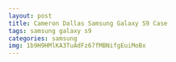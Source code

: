 ```yaml
---
layout: post
title: Cameron Dallas Samsung Galaxy S9 Case
tags: samsung galaxy s9
categories: samsung
img: 1b9H9HMlKA3TuAdFz67fMBNifgEuiMoBx
---
```


